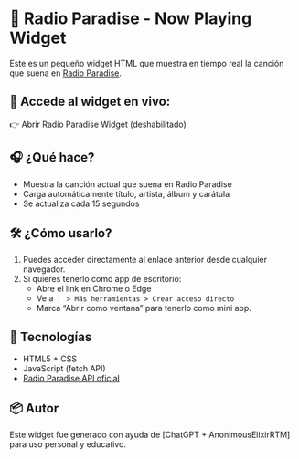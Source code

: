 # 🎵 Radio Paradise - Now Playing Widget

Este es un pequeño widget HTML que muestra en tiempo real la canción que suena en [Radio Paradise](https://radioparadise.com).

## 🔗 Accede al widget en vivo:
👉 Abrir Radio Paradise Widget (deshabilitado)

## 🎧 ¿Qué hace?
- Muestra la canción actual que suena en Radio Paradise
- Carga automáticamente título, artista, álbum y carátula
- Se actualiza cada 15 segundos

## 🛠️ ¿Cómo usarlo?
1. Puedes acceder directamente al enlace anterior desde cualquier navegador.
2. Si quieres tenerlo como app de escritorio:
   - Abre el link en Chrome o Edge
   - Ve a `⋮ > Más herramientas > Crear acceso directo`
   - Marca “Abrir como ventana” para tenerlo como mini app.

## 🚀 Tecnologías
- HTML5 + CSS
- JavaScript (fetch API)
- [Radio Paradise API oficial](https://api.radioparadise.com/)

## 📦 Autor
Este widget fue generado con ayuda de [ChatGPT + AnonimousElixirRTM] para uso personal y educativo.
